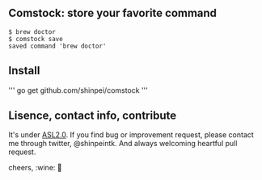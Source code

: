 ## Comstock: store your favorite command

```
$ brew doctor
$ comstock save
saved command 'brew doctor'
```

## Install

'''
go get github.com/shinpei/comstock
'''


## Lisence, contact info, contribute
It's under [ASL2.0](http://www.apache.org/licenses/LICENSE-2.0). If you find bug or improvement request, please contact me through twitter, @shinpeintk. And always welcoming heartful pull request.

cheers, :wine: :moyai:




